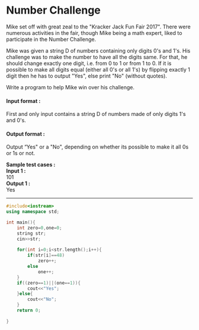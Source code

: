 # Number Challenge

Mike set off with great zeal to the "Kracker Jack Fun Fair 2017". There were numerous activities in the fair, though Mike being a math expert, liked to participate in the Number Challenge.



Mike was given a string D of numbers containing only digits 0's and 1's. His challenge was to make the number to have all the digits same. For that, he should change exactly one digit, i.e. from 0 to 1 or from 1 to 0. If it is possible to make all digits equal (either all 0's or all 1's) by flipping exactly 1 digit then he has to output "Yes", else print "No" (without quotes).



Write a program to help Mike win over his challenge.



#### Input format :
First and only input contains a string D of numbers made of only digits 1's and 0's.

#### Output format :
Output “Yes" or a "No", depending on whether its possible to make it all 0s or 1s or not. 

**Sample test cases :<br>
Input 1 :<br>**
101<br>
**Output 1 :<br>**
Yes


-------------------------------------------------------------------------------------------------------------------------------------------------------------------


```cpp
#include<iostream>
using namespace std;

int main(){
    int zero=0,one=0;
    string str;
    cin>>str;
    
    for(int i=0;i<str.length();i++){
        if(str[i]==48)
            zero++;
        else
            one++;
    }
    if((zero==1)||(one==1)){
        cout<<"Yes";
    }else{
        cout<<"No";
    }
    return 0;
    
}
```
